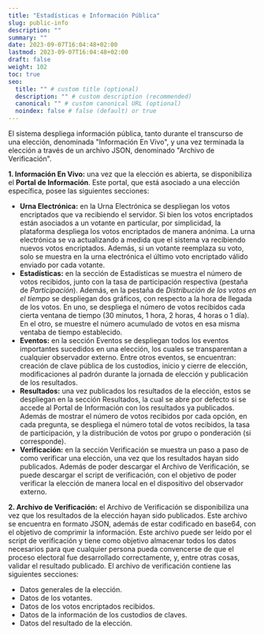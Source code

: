 ```yaml
---
title: "Estadísticas e Información Pública"
slug: public-info
description: ""
summary: ""
date: 2023-09-07T16:04:48+02:00
lastmod: 2023-09-07T16:04:48+02:00
draft: false
weight: 102
toc: true
seo:
  title: "" # custom title (optional)
  description: "" # custom description (recommended)
  canonical: "" # custom canonical URL (optional)
  noindex: false # false (default) or true
---
```

El sistema despliega información pública, tanto durante el transcurso 
de una elección, denominada "Información En Vivo", y una vez terminada 
la elección a través de un archivo JSON, denominado "Archivo de Verificación".

**1. Información En Vivo:** una vez que la elección es abierta, se disponibiliza 
el **Portal de Información**. Este portal, que está asociado a una elección 
específica, posee las siguientes secciones:
  - **Urna Electrónica:** en la Urna Electrónica se despliegan los votos 
  encriptados que va recibiendo el servidor. Si bien los votos encriptados 
  están asociados a un votante en particular, por simplicidad, la plataforma 
  despliega los votos encriptados de manera anónima. La urna electrónica 
  se va actualizando a medida que el sistema va recibiendo nuevos votos 
  encriptados. Además, si un votante reemplaza su voto, solo se muestra 
  en la urna electrónica el último voto encriptado válido enviado por 
  cada votante.
  - **Estadísticas:** en la sección de Estadísticas se muestra el número 
  de votos recibidos, junto con la tasa de participación respectiva 
  (pestaña de *Participación*). Además, en la pestaña de *Distribución de 
  los votos en el tiempo* se despliegan dos gráficos, con respecto a la hora 
  de llegada de los votos. En uno, se despliega el número de votos recibidos 
  cada cierta ventana de tiempo (30 minutos, 1 hora, 2 horas, 4 horas o 1 día). 
  En el otro, se muestre el número acumulado de votos en esa misma ventaba 
  de tiempo establecido. 
  - **Eventos:** en la sección Eventos se despliegan todos los eventos 
  importantes sucedidos en una elección, los cuales se transparentan 
  a cualquier observador externo. Entre otros eventos, se encuentran: 
  creación de clave pública de los custodios, inicio y cierre de elección, 
  modificaciones al padrón durante la jornada de elección y publicación 
  de los resultados.
  - **Resultados:** una vez publicados los resultados de la elección, estos 
  se despliegan en la sección Resultados, la cual se abre por defecto si 
  se accede al Portal de Información con los resultados ya publicados. Además 
  de mostrar el número de votos recibidos por cada opción, en cada pregunta, 
  se despliega el número total de votos recibidos, la tasa de participación, 
  y la distribución de votos por grupo o ponderación (si corresponde).
  - **Verificación:** en la sección Verificación se muestra un paso a paso 
  de como verificar una elección, una vez que los resultados hayan sido 
  publicados. Además de poder descargar el Archivo de Verificación, se puede 
  descargar el script de verificación, con el objetivo de poder verificar 
  la elección de manera local en el dispositivo del observador externo.

**2. Archivo de Verificación:** el Archivo de Verificación se disponibiliza 
una vez que los resultados de la elección hayan sido publicados. Este archivo 
se encuentra en formato JSON, además de estar codificado en base64, con el objetivo 
de comprimir la información. Este archivo puede ser leído por el script de verificación 
y tiene como objetivo almacenar todos los datos necesarios para que cualquier 
persona pueda convencerse de que el proceso electoral fue desarrollado correctamente, 
y, entre otras cosas, validar el resultado publicado. El archivo de verificación 
contiene las siguientes secciones:
  - Datos generales de la elección.
  - Datos de los votantes.
  - Datos de los votos encriptados recibidos.
  - Datos de la información de los custodios de claves.
  - Datos del resultado de la elección.
